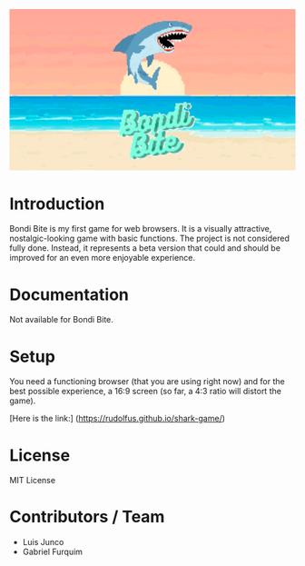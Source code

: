 ![Screenshot of Website](/images/index-background.png)

# Introduction

Bondi Bite is my first game for web browsers. It is a visually attractive, nostalgic-looking game with basic functions. The project is not considered fully done. Instead, it represents a beta version that could and should be improved for an even more enjoyable experience.

# Documentation

Not available for Bondi Bite.

# Setup

You need a functioning browser (that you are using right now) and for the best possible experience, a 16:9 screen (so far, a 4:3 ratio will distort the game).

[Here is the link:] (https://rudolfus.github.io/shark-game/)

# License

MIT License

# Contributors / Team

- Luis Junco
- Gabriel Furquim
